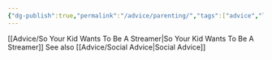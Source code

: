 ```yaml
---
{"dg-publish":true,"permalink":"/advice/parenting/","tags":["advice","landing"],"noteIcon":""}
---
```



[[Advice/So Your Kid Wants To Be A Streamer\|So Your Kid Wants To Be A Streamer]]
See also [[Advice/Social Advice\|Social Advice]]